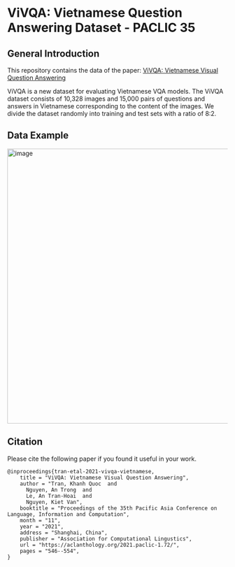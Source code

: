 # ViVQA: Vietnamese Question Answering Dataset - PACLIC 35

## General Introduction
This repository contains the data of the paper: [ViVQA: Vietnamese Visual Question Answering
](https://aclanthology.org/2021.paclic-1.58.pdf)

ViVQA is a new dataset for evaluating Vietnamese VQA models. The ViVQA dataset consists of 10,328 images and 15,000 pairs of questions and answers in Vietnamese corresponding to the content of the images. We divide the dataset randomly into training and test sets with a ratio of 8:2.

## Data Example

<img width="629" alt="image" src="https://user-images.githubusercontent.com/62872625/153842388-a37658da-557f-4191-99cf-cfb9173e393d.png">


## Citation
Please cite the following paper if you found it useful in your work.
```
@inproceedings{tran-etal-2021-vivqa-vietnamese,
    title = "ViVQA: Vietnamese Visual Question Answering",
    author = "Tran, Khanh Quoc  and
      Nguyen, An Trong  and
      Le, An Tran-Hoai  and
      Nguyen, Kiet Van",
    booktitle = "Proceedings of the 35th Pacific Asia Conference on Language, Information and Computation",
    month = "11",
    year = "2021",
    address = "Shanghai, China",
    publisher = "Association for Computational Lingustics",
    url = "https://aclanthology.org/2021.paclic-1.72/",
    pages = "546--554",
}
```

